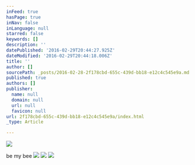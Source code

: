 ```yaml
---
inFeed: true
hasPage: true
inNav: false
inLanguage: null
starred: false
keywords: []
description: ''
datePublished: '2016-02-29T20:44:27.925Z'
dateModified: '2016-02-29T20:44:18.006Z'
title: ''
author: []
sourcePath: _posts/2016-02-28-2f178cbd-655c-439d-bb18-e12c4c545e9a.md
published: true
authors: []
publisher:
  name: null
  domain: null
  url: null
  favicon: null
url: 2f178cbd-655c-439d-bb18-e12c4c545e9a/index.html
_type: Article

---
```

![](https://the-grid-user-content.s3-us-west-2.amazonaws.com/02301e41-4894-4174-893b-c0211a6c2adb.jpg)

be my bee
![](https://the-grid-user-content.s3-us-west-2.amazonaws.com/7a10bb06-497d-4b03-b563-cbbcfaa9fe4c.jpg)
![](https://the-grid-user-content.s3-us-west-2.amazonaws.com/90750c28-6500-4926-9b15-f5c7486a5c77.jpg)
![](https://the-grid-user-content.s3-us-west-2.amazonaws.com/7517cfd9-45c5-4434-b25b-bd9153610be1.jpg)